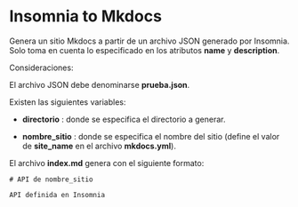 # Insomnia to Mkdocs

Genera un sitio Mkdocs a partir de un archivo JSON generado por Insomnia. Solo toma en cuenta lo especificado en los atributos __name__ y __description__.

Consideraciones:

El archivo JSON debe denominarse __prueba.json__.

Existen las siguientes variables:

- __directorio__ : donde se especifica el directorio a generar.

- __nombre_sitio__ : donde se especifica el nombre del sitio (define el valor de __site_name__ en el archivo __mkdocs.yml__).

El archivo __index.md__ genera con el siguiente formato:
```
# API de nombre_sitio

API definida en Insomnia
```
